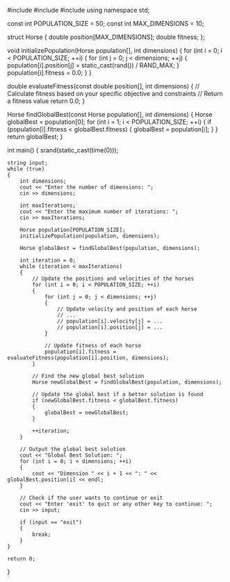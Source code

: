 #include <iostream>
#include <cstdlib>
#include <ctime>
using namespace std;

const int POPULATION_SIZE = 50;
const int MAX_DIMENSIONS = 10;

struct Horse
{
    double position[MAX_DIMENSIONS];
    double fitness;
};

void initializePopulation(Horse population[], int dimensions)
{
    for (int i = 0; i < POPULATION_SIZE; ++i)
    {
        for (int j = 0; j < dimensions; ++j)
        {
            population[i].position[j] = static_cast<double>(rand()) / RAND_MAX;
        }
        population[i].fitness = 0.0;
    }
}

double evaluateFitness(const double position[], int dimensions)
{
    // Calculate fitness based on your specific objective and constraints
    // Return a fitness value
    return 0.0;
}

Horse findGlobalBest(const Horse population[], int dimensions)
{
    Horse globalBest = population[0];
    for (int i = 1; i < POPULATION_SIZE; ++i)
    {
        if (population[i].fitness < globalBest.fitness)
        {
            globalBest = population[i];
        }
    }
    return globalBest;
}

int main()
{
    srand(static_cast<unsigned int>(time(0)));

    string input;
    while (true)
    {
        int dimensions;
        cout << "Enter the number of dimensions: ";
        cin >> dimensions;

        int maxIterations;
        cout << "Enter the maximum number of iterations: ";
        cin >> maxIterations;

        Horse population[POPULATION_SIZE];
        initializePopulation(population, dimensions);

        Horse globalBest = findGlobalBest(population, dimensions);

        int iteration = 0;
        while (iteration < maxIterations)
        {
            // Update the positions and velocities of the horses
            for (int i = 0; i < POPULATION_SIZE; ++i)
            {
                for (int j = 0; j < dimensions; ++j)
                {
                    // Update velocity and position of each horse
                    // ...
                    // population[i].velocity[j] = ...
                    // population[i].position[j] = ...
                }

                // Update fitness of each horse
                population[i].fitness = evaluateFitness(population[i].position, dimensions);
            }

            // Find the new global best solution
            Horse newGlobalBest = findGlobalBest(population, dimensions);

            // Update the global best if a better solution is found
            if (newGlobalBest.fitness < globalBest.fitness)
            {
                globalBest = newGlobalBest;
            }

            ++iteration;
        }

        // Output the global best solution
        cout << "Global Best Solution: ";
        for (int i = 0; i < dimensions; ++i)
        {
            cout << "Dimension " << i + 1 << ": " << globalBest.position[i] << endl;
        }

        // Check if the user wants to continue or exit
        cout << "Enter 'exit' to quit or any other key to continue: ";
        cin >> input;

        if (input == "exit")
        {
            break;
        }
    }

    return 0;
}
